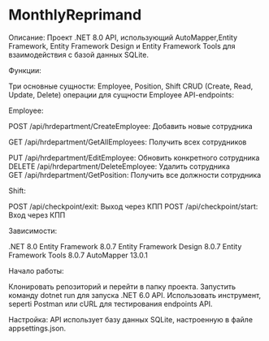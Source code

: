 # MonthlyReprimand
Описание: Проект .NET 8.0 API, использующий AutoMapper,Entity Framework, Entity Framework Design и Entity Framework Tools для взаимодействия с базой данных SQLite.

Функции:

Три основные сущности: Employee, Position, Shift CRUD (Create, Read, Update, Delete) операции для сущности Employee
API-endpoints:

Employee:

POST /api/hrdepartment/CreateEmployee: Добавить новые сотрудника

GET /api/hrdepartment/GetAllEmployees: Получить всех сотрудников

PUT /api/hrdepartment/EditEmployee: Обновить конкретного сотрудника  
DELETE /api/hrdepartment/DeleteEmployee: Удалить сотрудника  
GET /api/hrdepartment/GetPosition: Получить все должности сотрудника  

Shift:

POST /api/checkpoint/exit: Выход через КПП
POST /api/checkpoint/start: Вход через КПП

Зависимости:

.NET 8.0
Entity Framework 8.0.7
Entity Framework Design 8.0.7
Entity Framework Tools 8.0.7
AutoMapper 13.0.1

Начало работы:

Клонировать репозиторий и перейти в папку проекта.
Запустить команду dotnet run для запуска .NET 6.0 API.
Использовать инструмент, seperti Postman или cURL для тестирования endpoints API.


Настройка:
API использует базу данных SQLite, настроенную в файле appsettings.json. 
